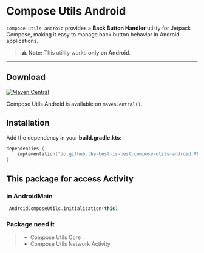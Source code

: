 # Compose Utils Android

`compose-utils-android` provides a **Back Button Handler** utility for Jetpack Compose, making it
easy to manage back button behavior in Android applications.

> ⚠️ **Note:** This utility works **only on Android**.

---

## Download

[![Maven Central](https://img.shields.io/maven-central/v/io.github.the-best-is-best/compose-utils-android)](https://central.sonatype.com/artifact/io.github.the-best-is-best/compose-utils-android)

Compose Utils Android is available on `mavenCentral()`.

## **Installation**

Add the dependency in your **build.gradle.kts**:

```kotlin
dependencies {
    implementation("io.github.the-best-is-best:compose-utils-android:VERSION")
}
```

## This package for access Activity

### in AndroidMain

```kotlin
 AndroidComposeUtils.initialization(this)
```

### Package need it

>
> - Compose Utils Core
>- Compose Utils Network Activity
